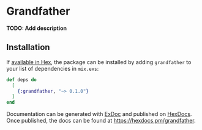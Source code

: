 # Grandfather

**TODO: Add description**

## Installation

If [available in Hex](https://hex.pm/docs/publish), the package can be installed
by adding `grandfather` to your list of dependencies in `mix.exs`:

```elixir
def deps do
  [
    {:grandfather, "~> 0.1.0"}
  ]
end
```

Documentation can be generated with [ExDoc](https://github.com/elixir-lang/ex_doc)
and published on [HexDocs](https://hexdocs.pm). Once published, the docs can
be found at <https://hexdocs.pm/grandfather>.

